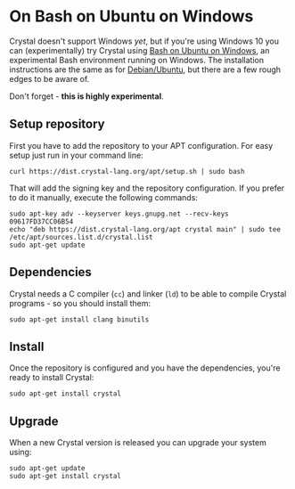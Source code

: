 # On Bash on Ubuntu on Windows

Crystal doesn't support Windows _yet_, but if you're using Windows 10 you can (experimentally) try Crystal using [Bash on Ubuntu on Windows](https://msdn.microsoft.com/en-us/commandline/wsl/about), an experimental Bash environment running on Windows. The installation instructions are the same as for [Debian/Ubuntu](on_debian_and_ubuntu.md), but there are a few rough edges to be aware of.

Don't forget - **this is highly experimental**.

## Setup repository

First you have to add the repository to your APT configuration. For easy setup just run in your command line:

```
curl https://dist.crystal-lang.org/apt/setup.sh | sudo bash
```

That will add the signing key and the repository configuration. If you prefer to do it manually, execute the following commands:

```
sudo apt-key adv --keyserver keys.gnupg.net --recv-keys 09617FD37CC06B54
echo "deb https://dist.crystal-lang.org/apt crystal main" | sudo tee /etc/apt/sources.list.d/crystal.list
sudo apt-get update
```

## Dependencies
Crystal needs a C compiler (`cc`) and linker (`ld`) to be able to compile Crystal programs - so you should install them:

```
sudo apt-get install clang binutils
```

## Install
Once the repository is configured and you have the dependencies, you're ready to install Crystal:

```
sudo apt-get install crystal
```

## Upgrade

When a new Crystal version is released you can upgrade your system using:

```
sudo apt-get update
sudo apt-get install crystal
```
